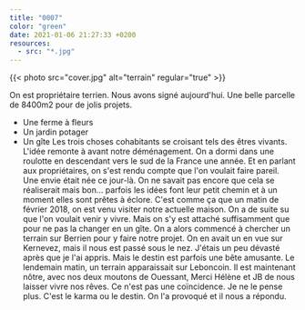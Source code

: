 ```yaml
---
title: "0007"
color: "green"
date: 2021-01-06 21:27:33 +0200
resources:
  - src: "*.jpg"
---
```

{{< photo src="cover.jpg" alt="terrain" regular="true" >}}

On est propriétaire terrien. Nous avons signé aujourd'hui. Une belle parcelle de 8400m2 pour de jolis projets.
- Une ferme à fleurs
- Un jardin potager
- Un gîte
Les trois choses cohabitants se croisant tels des êtres vivants.
L'idée remonte à avant notre déménagement. On a dormi dans une roulotte en descendant vers le sud de la France une année. Et en parlant aux propriétaires, on s'est rendu compte que l'on voulait faire pareil. Une envie était née ce jour-là. On ne savait pas encore que cela se réaliserait mais bon... parfois les idées font leur petit chemin et à un moment elles sont prêtes à éclore. C'est comme ça que un matin de février 2018, on est venu visiter notre actuelle maison. On a de suite su que l'on voulait venir y vivre. Mais on s'y est attaché suffisamment que pour ne pas la changer en un gîte. On a alors commencé à chercher un terrain sur Berrien pour y faire notre projet. On en avait un en vue sur Kernevez, mais il nous est passé sous le nez. J'étais un peu dévasté après que je l'ai appris. Mais le destin est parfois une bête amusante. Le lendemain matin, un terrain apparaissait sur Leboncoin. Il est maintenant nôtre, avec nos deux moutons de Ouessant, Merci Hélène et JB de nous laisser vivre nos rêves.
Ce n'est pas une coïncidence. Je ne le pense plus. C'est le karma ou le destin. On l'a provoqué et il nous a répondu.
